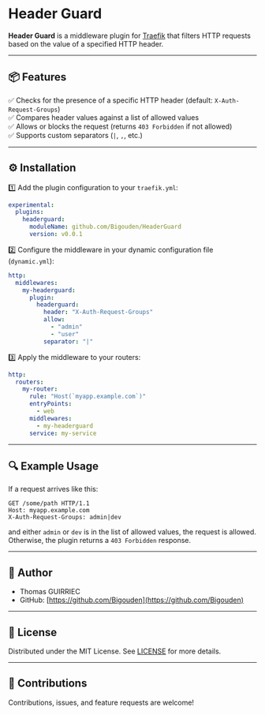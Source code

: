 
# Header Guard

**Header Guard** is a middleware plugin for [Traefik](https://traefik.io) that filters HTTP requests based on the value of a specified HTTP header.

---

## 📦 Features

✅ Checks for the presence of a specific HTTP header (default: `X-Auth-Request-Groups`)  
✅ Compares header values against a list of allowed values  
✅ Allows or blocks the request (returns `403 Forbidden` if not allowed)  
✅ Supports custom separators (`|`, `,`, etc.)

---

## ⚙️ Installation

1️⃣ Add the plugin configuration to your `traefik.yml`:

```yaml
experimental:
  plugins:
    headerguard:
      moduleName: github.com/Bigouden/HeaderGuard
      version: v0.0.1
```

2️⃣ Configure the middleware in your dynamic configuration file (`dynamic.yml`):

```yaml
http:
  middlewares:
    my-headerguard:
      plugin:
        headerguard:
          header: "X-Auth-Request-Groups"
          allow:
            - "admin"
            - "user"
          separator: "|"
```

3️⃣ Apply the middleware to your routers:

```yaml
http:
  routers:
    my-router:
      rule: "Host(`myapp.example.com`)"
      entryPoints:
        - web
      middlewares:
        - my-headerguard
      service: my-service
```

---

## 🔍 Example Usage

If a request arrives like this:

```http
GET /some/path HTTP/1.1
Host: myapp.example.com
X-Auth-Request-Groups: admin|dev
```

and either `admin` or `dev` is in the list of allowed values, the request is allowed. Otherwise, the plugin returns a `403 Forbidden` response.


---

## 👤 Author

- Thomas GUIRRIEC
- GitHub: [https://github.com/Bigouden](https://github.com/Bigouden)

---

## 📄 License

Distributed under the MIT License. See [LICENSE](./LICENSE) for more details.

---

## 🤝 Contributions

Contributions, issues, and feature requests are welcome!

